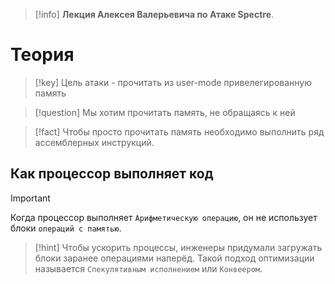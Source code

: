 
> [!info] 
> **Лекция Алексея Валерьевича по Атаке Spectre**.

# Теория

> [!key] 
> Цель атаки - прочитать из user-mode привелегированную память

> [!question] 
> Мы хотим прочитать память, не обращаясь к ней

> [!fact] 
> Чтобы просто прочитать память необходимо выполнить ряд ассемблерных инструкций.

## Как процессор выполняет код

> [!important] 
> Когда процессор выполняет `Арифметическую операцию`, он не использует блоки `операций с памятью`.

> [!hint] 
> Чтобы ускорить процессы, инженеры придумали загружать блоки заранее операциями наперёд. Такой подход оптимизации называется `Спекулятивным исполнением` или `Конвеером`.
> 



